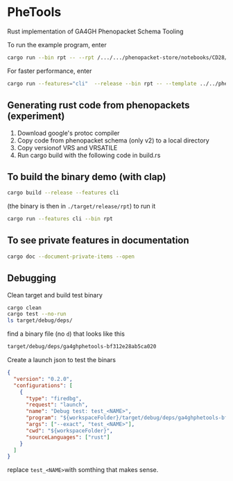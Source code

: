 # PheTools
Rust implementation of GA4GH Phenopacket Schema Tooling


To run the example program, enter
```bash
cargo run --bin rpt -- --rpt /.../.../phenopacket-store/notebooks/CD28/input/CD28_IMD123_individuals.xlsx --json /.../.../hp.json 
```
For faster performance, enter
```bash
cargo run --features="cli"  --release --bin rpt -- --template ../../phenopacket-store/notebooks/CD28/input/CD28_IMD123_individuals.xlsx --json ./../../data/hpo/hp.json 
```

## Generating rust code from phenopackets (experiment)

1. Download google's protoc compiler
2. Copy code from phenopacket schema (only v2) to a local directory
3. Copy versionof VRS and VRSATILE
4. Run cargo build with the following code in build.rs

## To build the binary demo (with clap)
```bash
cargo build --release --features cli
```
(the binary is then in ``./target/release/rpt``)
to run it
```bash
cargo run --features cli --bin rpt
```
## To see private features in documentation
```bash
cargo doc --document-private-items --open
```


## Debugging
Clean target and build test binary
```bash
cargo clean
cargo test --no-run
ls target/debug/deps/
````
find a binary file (no ``d``) that looks like this
```bash
target/debug/deps/ga4ghphetools-bf312e28ab5ca020 
```

Create a launch json to test the binars
```json
{
  "version": "0.2.0",
  "configurations": [
    {
      "type": "firedbg",
      "request": "launch",
      "name": "Debug test: test_<NAME>",
      "program": "${workspaceFolder}/target/debug/deps/ga4ghphetools-bf312e28ab5ca020",
      "args": ["--exact", "test_<NAME>"],
      "cwd": "${workspaceFolder}",
      "sourceLanguages": ["rust"]
    }
  ]
}
```
replace ``test_<NAME>``with somthing that makes sense.